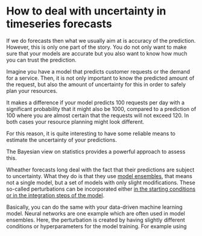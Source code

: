 # How to deal with uncertainty in timeseries forecasts

If we do forecasts then what we usually aim at is accuracy of the prediction. However, this is only one part of the story. You do not only want to make sure that your models are accurate but you also want to know how much you can trust the prediction.

Imagine you have a model that predicts customer requests or the demand for a service. Then, it is not only important to know the predicted amount of the request, but also the amount of uncertainty for this in order to safely plan your resources. 

It makes a difference if your model predicts 100 requests per day with a significant probability that it might also be 1000, compared to a prediction of 100 where you are almost certain that the requests will not exceed 120. In both cases your resource planning might look different. 

For this reason, it is quite interesting to have some reliable means to estimate the uncertainty of your predictions. 

The Bayesian view on statistics provides a powerful approach to assess this. 

Wheather forecasts long deal with the fact that their predictions are subject to uncertainty. What they do is that they use [model ensembles](https://www.ecmwf.int), that means not a single model, but a set of models with only slight modifications. These so-called perturbations can be incorporated either [in the starting conditions or in the integration steps of the model](https://www.ecmwf.int/en/research/modelling-and-prediction/quantifying-forecast-uncertainty). 

Basically, you can do the same with your data-driven machine learning model. Neural networks are one example which are often used in model ensembles. Here, the perturbation is created by having slightly different conditions or hyperparameters for the model training. For example using

